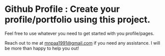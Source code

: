 # Github Profile : Create your profile/portfolio using this project.

Feel free to use whatever you need to get started with you profile/pages. 

Reach out to me at mnpaa1991@gmail.com if you need any assistance. I will be more than happy to help you out!
